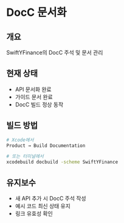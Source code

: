 # DocC 문서화

## 개요
SwiftYFinance의 DocC 주석 및 문서 관리

## 현재 상태  
- API 문서화 완료
- 가이드 문서 완료
- DocC 빌드 정상 동작

## 빌드 방법
```bash
# Xcode에서
Product → Build Documentation

# 또는 터미널에서
xcodebuild docbuild -scheme SwiftYFinance
```

## 유지보수
- 새 API 추가 시 DocC 주석 작성
- 예시 코드 최신 상태 유지
- 링크 유효성 확인